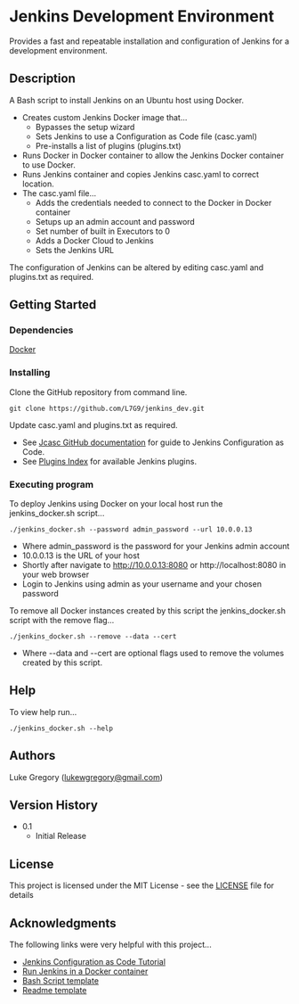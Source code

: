 # Jenkins Development Environment

Provides a fast and repeatable installation and configuration of Jenkins for a development environment.

## Description

A Bash script to install Jenkins on an Ubuntu host using Docker.
* Creates custom Jenkins Docker image that...
    * Bypasses the setup wizard
    * Sets Jenkins to use a Configuration as Code file (casc.yaml)
    * Pre-installs a list of plugins (plugins.txt)
* Runs Docker in Docker container to allow the Jenkins Docker container to use Docker.
* Runs Jenkins container and copies Jenkins casc.yaml to correct location.
* The casc.yaml file...
   * Adds the credentials needed to connect to the Docker in Docker container
   * Setups up an admin account and password
   * Set number of built in Executors to 0
   * Adds a Docker Cloud to Jenkins
   * Sets the Jenkins URL
 
The configuration of Jenkins can be altered by editing casc.yaml and plugins.txt as required.

## Getting Started

### Dependencies

[Docker](https://docs.docker.com/engine/install/ubuntu/)

### Installing

Clone the GitHub repository from command line.
```
git clone https://github.com/L7G9/jenkins_dev.git
```
Update casc.yaml and plugins.txt as required.
* See [Jcasc GitHub documentation](https://github.com/jenkinsci/configuration-as-code-plugin/blob/master/README.md) for guide to Jenkins Configuration as Code.
* See [Plugins Index](https://plugins.jenkins.io/) for available Jenkins plugins.

### Executing program

To deploy Jenkins using Docker on your local host run the jenkins_docker.sh script...
```
./jenkins_docker.sh --password admin_password --url 10.0.0.13
```
* Where admin_password is the password for your Jenkins admin account
* 10.0.0.13 is the URL of your host
* Shortly after navigate to http://10.0.0.13:8080 or http://localhost:8080 in your web browser
* Login to Jenkins using admin as your username and your chosen password

To remove all Docker instances created by this script the jenkins_docker.sh script with the remove flag...
```
./jenkins_docker.sh --remove --data --cert
```
* Where --data and --cert are optional flags used to remove the volumes created by this script.

## Help

To view help run...
```
./jenkins_docker.sh --help
```

## Authors

Luke Gregory (lukewgregory@gmail.com)

## Version History
* 0.1
    * Initial Release

## License

This project is licensed under the MIT License - see the [LICENSE](https://github.com/L7G9/jenkins_dev/blob/master/LICENSE) file for details

## Acknowledgments

The following links were very helpful with this project...
* [Jenkins Configuration as Code Tutorial](https://www.digitalocean.com/community/tutorials/how-to-automate-jenkins-setup-with-docker-and-jenkins-configuration-as-code)
* [Run Jenkins in a Docker container](https://davelms.medium.com/run-jenkins-in-a-docker-container-part-1-docker-in-docker-7ca75262619d)
* [Bash Script template](https://betterdev.blog/minimal-safe-bash-script-template/)
* [Readme template](https://gist.github.com/DomPizzie/7a5ff55ffa9081f2de27c315f5018afc)
